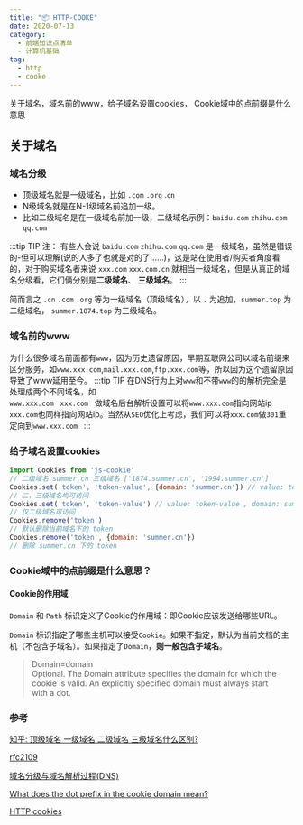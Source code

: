 ```yaml
---
title: "📦 HTTP-COOKE"
date: 2020-07-13
category:
  - 前端知识点清单
  - 计算机基础
tag:
  - http
  - cooke
---
```


<more>关于域名，域名前的www，给子域名设置cookies， Cookie域中的点前缀是什么意思</more>
<!-- more -->

## 关于域名
### 域名分级
- 顶级域名就是一级域名，比如 `.com` `.org` .`cn`  
- N级域名就是在N-1级域名前追加一级。  
- 比如二级域名是在一级域名前加一级，二级域名示例：`baidu.com` `zhihu.com` `qq.com`

:::tip TIP
注： 有些人会说 `baidu.com` `zhihu.com` `qq.com` 是一级域名，虽然是错误的-但可以理解(说的人多了也就是对的了……)，这是站在使用者/购买者角度看的，对于购买域名者来说 `xxx.com` `xxx.com.cn` 就相当一级域名，但是从真正的域名分级看，它们俩分别是**二级域名**、 **三级域名**。
:::

简而言之 `.cn` `.com` `.org` 等为一级域名（顶级域名），以  `.` 为追加，`summer.top` 为二级域名， `summer.1874.top` 为三级域名。


### 域名前的www
为什么很多域名前面都有`www`，因为历史遗留原因，早期互联网公司以域名前缀来区分服务，如`www.xxx.com`,`mail.xxx.com`,`ftp.xxx.com`等，所以因为这个遗留原因导致了www延用至今。 
:::tip TIP 
在DNS行为上对`www`和不带`www`的的解析完全是处理成两个不同域名，如  
`www.xxx.com ` 
`xxx.com ` 
做域名后台解析设置可以将`www.xxx.com`指向网站ip  
`xxx.com`也同样指向网站ip。当然从`SEO`优化上考虑，我们可以将`xxx.com`做`301`重定向到`www.xxx.com ` 
:::

### 给子域名设置cookies
```js
import Cookies from 'js-cookie'
// 二级域名 summer.cn 三级域名 ['1874.summer.cn', '1994.summer.cn']
Cookies.set('token', 'token-value', {domain: 'summer.cn'}) // value: token-value , domain: .summer.cn
// 二，三级域名均可访问
Cookies.set('token', 'token-value') // value: token-value , domain: summer.cn
// 仅二级域名可访问
Cookies.remove('token')
// 默认删除当前域名下的 token
Cookies.remove('token', {domain: 'summer.cn'}) 
// 删除 summer.cn 下的 token
```
### Cookie域中的点前缀是什么意思？
#### Cookie的作用域
`Domain` 和 `Path` 标识定义了Cookie的作用域：即Cookie应该发送给哪些URL。

`Domain` 标识指定了哪些主机可以接受`Cookie`。如果不指定，默认为当前文档的主机（不包含子域名）。如果指定了`Domain`，**则一般包含子域名**。

>Domain=domain   
>      Optional.  The Domain attribute specifies the domain for which the   
>      cookie is valid.  An explicitly specified domain must always start   
>      with a dot.   


### 参考
[知乎: 顶级域名 一级域名 二级域名 三级域名什么区别?](https://www.zhihu.com/question/29998374/answer/121041060)

[rfc2109](https://tools.ietf.org/html/rfc2109)

[域名分级与域名解析过程(DNS)](https://blog.csdn.net/m0_37263637/java/article/details/85157611)

[What does the dot prefix in the cookie domain mean?](https://stackoverflow.com/questions/9618217/what-does-the-dot-prefix-in-the-cookie-domain-mean)

[HTTP cookies](https://developer.mozilla.org/zh-CN/docs/Web/HTTP/Cookies)